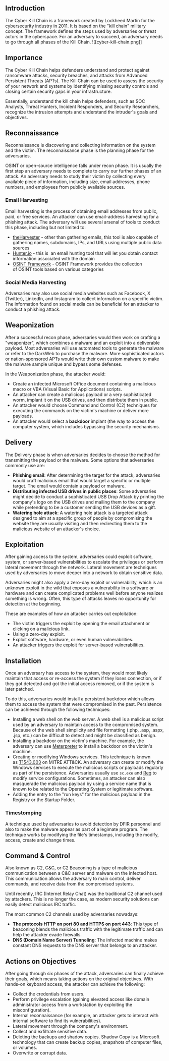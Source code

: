 ## Introduction
The Cyber Kill Chain is a framework created by Lockheed Martin for the cybersecurity industry in 2011. It is based on the "kill chain" military concept. The framework defines the steps used by adversaries or threat actors in the cyberspace. For an adversary to succeed, an adversary needs to go through all phases of the Kill Chain.
![[cyber-kill-chain.png]]
## Importance
The Cyber Kill Chain helps defenders understand and protect against ransomware attacks, security breaches, and attacks from Advanced Persistent Threats (APTs). The Kill Chain can be used to assess the security of your network and systems by identifying missing security controls and closing certain security gaps in your infrastructure.

Essentially, understand the kill chain helps defenders, such as SOC Analysts, Threat Hunters, Incident Responders, and Security Researchers, recognize the intrusion attempts and understand the intruder's goals and objectives.
## Reconnaissance
Reconnaissance is discovering and collecting information on the system and the victim. The reconnaissance phase is the planning phase for the adversaries.

OSINT or open-source intelligence falls under recon phase. It is usually the first step an adversary needs to complete to carry our further phases of an attack. An adversary needs to study their victim by collecting every available piece of information, including size, email addresses, phone numbers, and employees from publicly available sources.
### Email Harvesting
Email harvesting is the process of obtaining email addresses from public, paid, or free services. An attacker can use email-address harvesting for a phishing attack. The adversary will use several arsenal of tools to conduct this phase, including but not limited to:
- [theHarvester](https://github.com/laramies/theHarvester) - other than gathering emails, this tool is also capable of gathering names, subdomains, IPs, and URLs using multiple public data sources 
- [Hunter.io](https://hunter.io/) - this is  an email hunting tool that will let you obtain contact information associated with the domain
- [OSINT Framework](https://osintframework.com/) - OSINT Framework provides the collection of OSINT tools based on various categories
### Social Media Harvesting
Adversaries may also use social media websites such as Facebook, X (Twitter), LinkedIn, and Instagram to collect information on a specific victim. The information found on social media can be beneficial for an attacker to conduct a phishing attack.
## Weaponization
After a successful recon phase, adversaries would then work on crafting a "weaponizer", which combines a malware and an exploit into a deliverable payload. Most adversaries will use automated tools to generate the malware or refer to the DarkWeb to purchase the malware. More sophisticated actors or nation-sponsored APTs would write their own custom malware to make the malware sample unique and bypass some defenses.

In the Weaponization phase, the attacker would:
- Create an infected Microsoft Office document containing a malicious macro or VBA (Visual Basic for Applications) scripts.
- An attacker can create a malicious payload or a very sophisticated worm, implant it on the USB drives, and then distribute them in public. 
- An attacker would choose Command and Control (C2) techniques for executing the commands on the victim's machine or deliver more payloads.
- An attacker would select a **backdoor** implant (the way to access the computer system, which includes bypassing the security mechanisms.
## Delivery
The Delivery phase is when adversaries decides to choose the method for transmitting the payload or the malware. Some options that adversaries commonly use are:
- **Phishing email**: After determining the target for the attack, adversaries would craft malicious email that would target a specific or multiple target. The email would contain a payload or malware.
- **Distributing infected USB drives in public places**: Some adversaries might decide to conduct a sophisticated USB Drop Attack by printing the company's logo on the USB drives and mailing them to the company while pretending to be a customer sending the USB devices as a gift.
- **Watering hole attack**: A watering hole attack is a targeted attack designed to aim at a specific group of people by compromising the website they are usually visiting and then redirecting them to the malicious website of an attacker's choice.
## Exploitation
After gaining access to the system, adversaries could exploit software, system, or server-based vulnerabilities to escalate the privileges or perform lateral movement through the network. Lateral movement are techniques used by adversaries to move deeper into a network to obtain sensitive data.

Adversaries might also apply a zero-day exploit or vulnerability, which is an unknown exploit in the wild that exposes a vulnerability in a software or hardware and can create complicated problems well before anyone realizes something is wrong. Often, this type of attacks leaves no opportunity for detection at the beginning.

These are examples of how an attacker carries out exploitation:
- The victim triggers the exploit by opening the email attachment or clicking on a malicious link.
- Using a zero-day exploit.
- Exploit software, hardware, or even human vulnerabilities. 
- An attacker triggers the exploit for server-based vulnerabilities.
## Installation
Once an adversary has access to the system, they would most likely maintain that access or re-access the system if they loses connection, or if they got detected and got the initial access removed, or if the system is later patched.

To do this, adversaries would install a persistent backdoor which allows them to access the system that were compromised in the past. Persistence can be achieved through the following techniques:
- Installing a web shell on the web server. A web shell is a malicious script used by an adversary to maintain access to the compromised system. Because of the web shell simplicity and file formatting (.php, .asp, .aspx, .jsp, etc.) can be difficult to detect and might be classified as benign.
- Installing a backdoor on the victim's machine. For example, the adversary can use [Meterpreter](https://www.offensive-security.com/metasploit-unleashed/meterpreter-backdoor/) to install a backdoor on the victim's machine.
- Creating or modifying Windows services. This technique is known as [T1543.003](https://attack.mitre.org/techniques/T1543/003/) on MITRE ATT&CK. An adversary can create or modify the Windows services to execute the malicious scripts or payloads regularly as part of the persistence. Adversaries usually use `sc.exe` and [Reg](https://attack.mitre.org/software/S0075/) to modify service configurations. Sometimes, an attacker can also masquerade the malicious payload by using a service name that is known to be related to the Operating System or legitimate software.
- Adding the entry to the "run keys" for the malicious payload in the Registry or the Startup Folder.
### Timestomping
A technique used by adversaries to avoid detection by DFIR personnel and also to make the malware appear as part of a legimate program. The technique works by modifying the file's timestamps, including the modify, access, create and change times.
## Command & Control
Also known as C2, C&C, or C2 Beaconing is a type of malicious communication between a C&C server and malware on the infected host. This communication allows the adversary to main control, deliver commands, and receive data from the compromised systems.

Until recently, IRC (Internet Relay Chat) was the traditional C2 channel used by attackers. This is no longer the case, as modern security solutions can easily detect malicious IRC traffic.

The most common C2 channels used by adversaries nowadays:
- **The protocols HTTP on port 80 and HTTPS on port 443**: This type of beaconing blends the malicious traffic with the legitimate traffic and can help the attacker evade firewalls.    
- **DNS (Domain Name Server) Tunneling**: The infected machine makes constant DNS requests to the DNS server that belongs to an attacker.
## Actions on Objectives
After going through six phases of the attack, adversaries can finally achieve their goals, which means taking actions on the original objectives. With hands-on keyboard access, the attacker can achieve the following:
- Collect the credentials from users.
- Perform privilege escalation (gaining elevated access like domain administrator access from a workstation by exploiting the misconfiguration).
- Internal reconnaissance (for example, an attacker gets to interact with internal software to find its vulnerabilities).
- Lateral movement through the company's environment.
- Collect and exfiltrate sensitive data.
- Deleting the backups and shadow copies. Shadow Copy is a Microsoft technology that can create backup copies, snapshots of computer files, or volumes. 
- Overwrite or corrupt data.